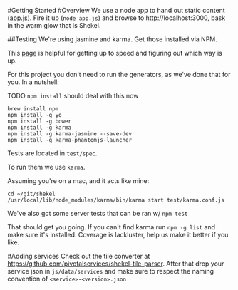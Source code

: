 #Getting Started
#Overview
We use a node app to hand out static content ([app.js](https://github.com/pivotalservices/shekel/blob/master/app.js)). 
Fire it up (`node app.js`) and browse to http://localhost:3000, bask in the warm glow that is Shekel.

##Testing
We're using jasmine and karma. Get those installed via NPM. 

This [page](http://techportal.inviqa.com/2014/10/28/testing-javascript-get-started-with-jasmine/) is helpful for getting up to speed and figuring out which way is up. 

For this project you don't need to run the generators, as we've done that for you. In a nutshell: 


TODO  `npm install` should deal with this now
```
brew install npm
npm install -g yo
npm install -g bower
npm install -g karma
npm install -g karma-jasmine --save-dev
npm install -g karma-phantomjs-launcher
```
Tests are located in `test/spec`. 

To run them we use `karma`. 

Assuming you're on a mac, and it acts like mine: 

```
cd ~/git/shekel
/usr/local/lib/node_modules/karma/bin/karma start test/karma.conf.js
``` 

We've also got some server tests that can be ran w/ `npm test`

That should get you going. If you can't find karma run `npm -g list` and make sure it's installed. 
Coverage is lackluster, help us make it better if you like. 

#Adding services
Check out the tile converter at https://github.com/pivotalservices/shekel-tile-parser. After that drop your service json in `js/data/services` and make sure to respect the naming convention of `<service>-<version>.json`
